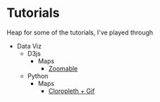 # Tutorials
Heap for some of the tutorials, I've played through

- Data Viz
    - D3js
        - Maps
            - [Zoomable](https://github.com/bth84/Tutorials/blob/master/D3js/Maps/Zoomable/README.md)
    - Python
        - Maps
            - [Cloropleth + Gif](https://github.com/bth84/Tutorials/tree/master/Data%20Viz/Python/Maps/LondonBoroughs)
